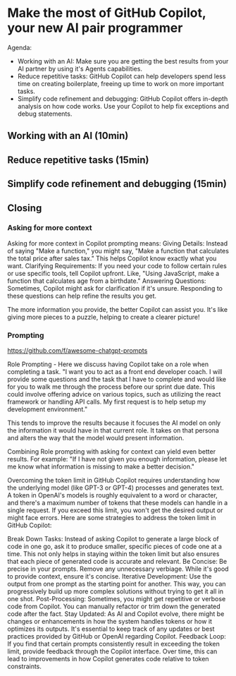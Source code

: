 # Make the most of GitHub Copilot, your new AI pair programmer
Agenda:
- Working with an AI: Make sure you are getting the best results from your AI partner by using it's Agents capabilities.
- Reduce repetitive tasks: GitHub Copilot can help developers spend less time on creating boilerplate, freeing up time to work on more important tasks.
- Simplify code refinement and debugging: GitHub Copilot offers in-depth analysis on how code works. Use your Copilot to help fix exceptions and debug statements.


## Working with an AI (10min)


## Reduce repetitive tasks (15min)


## Simplify code refinement and debugging (15min)


## Closing
### Asking for more context
Asking for more context in Copilot prompting means:
Giving Details: Instead of saying "Make a function," you might say, "Make a function that calculates the total price after sales tax." This helps Copilot know exactly what you want.
Clarifying Requirements: If you need your code to follow certain rules or use specific tools, tell Copilot upfront. Like, "Using JavaScript, make a function that calculates age from a birthdate."
Answering Questions: Sometimes, Copilot might ask for clarification if it's unsure. Responding to these questions can help refine the results you get.

The more information you provide, the better Copilot can assist you. It's like giving more pieces to a puzzle, helping to create a clearer picture!

### Prompting

https://github.com/f/awesome-chatgpt-prompts

Role Prompting - Here we discuss having Copilot take on a role when completing a task.
"I want you to act as a front end developer coach. I will provide some questions and the task that I have to complete and would like for you to walk me through the process before our sprint due date. This could involve offering advice on various topics, such as utilizing the react framework or handling API calls. My first request is to help setup my development environment."

This tends to improve the results because it focuses the AI model on only the information it would have in that current role. It takes on that persona and alters the way that the model would present information.

Combining Role prompting with asking for context can yield even better results.
For example: "If I have not given you enough information, please let me know what information is missing to make a better decision."

Overcoming the token limit in GitHub Copilot requires understanding how the underlying model (like GPT-3 or GPT-4) processes and generates text. A token in OpenAI's models is roughly equivalent to a word or character, and there's a maximum number of tokens that these models can handle in a single request. If you exceed this limit, you won't get the desired output or might face errors.
Here are some strategies to address the token limit in GitHub Copilot:

Break Down Tasks: Instead of asking Copilot to generate a large block of code in one go, ask it to produce smaller, specific pieces of code one at a time. This not only helps in staying within the token limit but also ensures that each piece of generated code is accurate and relevant.
Be Concise: Be precise in your prompts. Remove any unnecessary verbiage. While it's good to provide context, ensure it's concise.
Iterative Development: Use the output from one prompt as the starting point for another. This way, you can progressively build up more complex solutions without trying to get it all in one shot.
Post-Processing: Sometimes, you might get repetitive or verbose code from Copilot. You can manually refactor or trim down the generated code after the fact.
Stay Updated: As AI and Copilot evolve, there might be changes or enhancements in how the system handles tokens or how it optimizes its outputs. It's essential to keep track of any updates or best practices provided by GitHub or OpenAI regarding Copilot.
Feedback Loop: If you find that certain prompts consistently result in exceeding the token limit, provide feedback through the Copilot interface. Over time, this can lead to improvements in how Copilot generates code relative to token constraints.